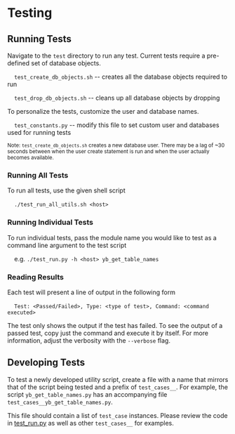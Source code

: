 # Testing

## Running Tests

Navigate to the `test` directory to run any test. Current tests require a
pre-defined set of database objects.

&nbsp;&nbsp;&nbsp;&nbsp;```test_create_db_objects.sh``` -- creates all the
database objects required to run

&nbsp;&nbsp;&nbsp;&nbsp;```test_drop_db_objects.sh``` -- cleans up all database
objects by dropping

To personalize the tests, customize the user and database names.

&nbsp;&nbsp;&nbsp;&nbsp;```test_constants.py``` -- modify this file to set
custom user and databases used for running tests

<sub>Note: `test_create_db_objects.sh` creates a new database user. There may be a
lag of ~30 seconds between when the user create statement is run and when the
user actually becomes available.</sub> 

### Running All Tests
To run all tests, use the given shell script

&nbsp;&nbsp;&nbsp;&nbsp;```./test_run_all_utils.sh <host>```

### Running Individual Tests
To run individual tests, pass the module name you would like to test as a
command line argument to the test script

&nbsp;&nbsp;&nbsp;&nbsp;e.g. ```./test_run.py -h <host> yb_get_table_names```

### Reading Results
Each test will present a line of output in the following form

&nbsp;&nbsp;&nbsp;&nbsp;```Test: <Passed/Failed>, Type: <type of test>, Command:
<command executed>```

The test only shows the output if the test has failed. To see the output of a
passed test, copy just the command and execute it by itself. For more
information, adjust the verbosity with the `--verbose` flag.


## Developing Tests

To test a newly developed utility script, create a file with a name that mirrors
that of the script being tested and a prefix of `test_cases__`. For example, the
script `yb_get_table_names.py` has an accompanying file
`test_cases__yb_get_table_names.py`. 

This file should contain a list of `test_case` instances. Please review the code
in [test_run.py](./test_run.py) as well as other `test_cases__` for examples.
